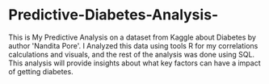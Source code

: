 # Predictive-Diabetes-Analysis-
This is My Predictive Analysis on a dataset from Kaggle  about Diabetes by author 'Nandita Pore'. I Analyzed this data using tools R for my correlations calculations and visuals, and the rest of the analysis was done using SQL. This analysis will provide insights about what key factors can have a impact of getting diabetes.
